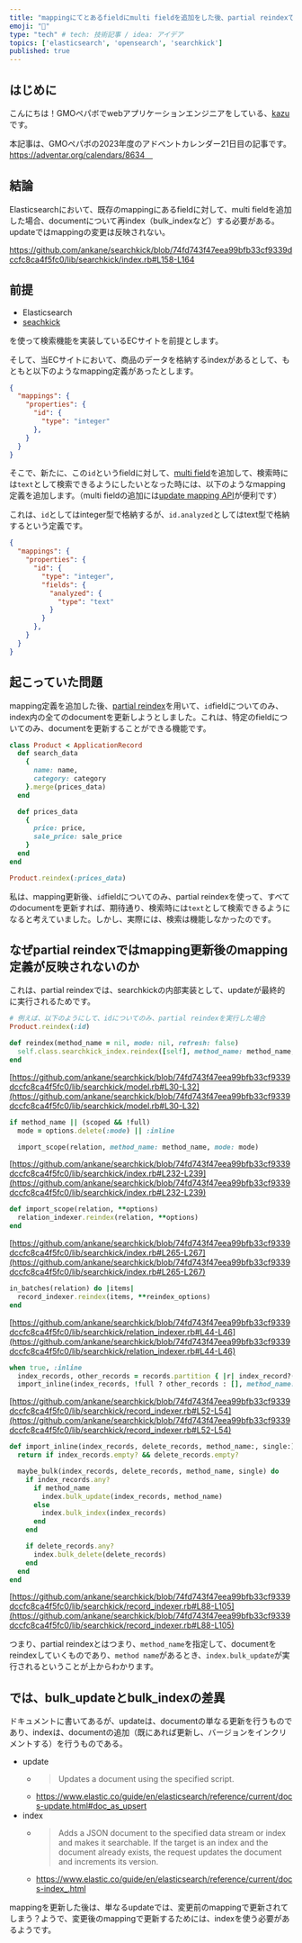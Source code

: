 ```yaml
---
title: "mappingにてとあるfieldにmulti fieldを追加をした後、partial reindexではなぜ期待する挙動が得られないか"
emoji: "🦁"
type: "tech" # tech: 技術記事 / idea: アイデア
topics: ['elasticsearch', 'opensearch', 'searchkick']
published: true
---
```


## はじめに
こんにちは！GMOペパボでwebアプリケーションエンジニアをしている、[kazu](https://twitter.com/kazuhitonakayam)です。

本記事は、GMOペパボの2023年度のアドベントカレンダー21日目の記事です。
https://adventar.org/calendars/8634　

## 結論
Elasticsearchにおいて、既存のmappingにあるfieldに対して、multi fieldを追加した場合、documentについて再index（bulk_indexなど）する必要がある。updateではmappingの変更は反映されない。

https://github.com/ankane/searchkick/blob/74fd743f47eea99bfb33cf9339dccfc8ca4f5fc0/lib/searchkick/index.rb#L158-L164

## 前提
- Elasticsearch
- [seachkick](https://github.com/ankane/searchkick)

を使って検索機能を実装しているECサイトを前提とします。

そして、当ECサイトにおいて、商品のデータを格納するindexがあるとして、もともと以下のようなmapping定義があったとします。

```json
{
  "mappings": {
    "properties": {
      "id": {
        "type": "integer"
      },
    }
  }
}
```

そこで、新たに、この`id`というfieldに対して、[multi field](https://www.elastic.co/guide/en/elasticsearch/reference/current/multi-fields.html)を追加して、検索時には`text`として検索できるようにしたいとなった時には、以下のようなmapping定義を追加します。（multi fieldの追加には[update mapping API](https://www.elastic.co/guide/en/elasticsearch/reference/current/indices-put-mapping.html)が便利です）

これは、`id`としてはinteger型で格納するが、`id.analyzed`としてはtext型で格納するという定義です。

```json
{
  "mappings": {
    "properties": {
      "id": {
        "type": "integer",
        "fields": {
          "analyzed": {
            "type": "text"
          }
        }
      },
    }
  }
}
```

## 起こっていた問題
mapping定義を追加した後、[partial reindex](https://github.com/ankane/searchkick?tab=readme-ov-file#partial-reindexing)を用いて、`id`fieldについてのみ、index内の全てのdocumentを更新しようとしました。これは、特定のfieldについてのみ、documentを更新することができる機能です。

```ruby
class Product < ApplicationRecord
  def search_data
    {
      name: name,
      category: category
    }.merge(prices_data)
  end

  def prices_data
    {
      price: price,
      sale_price: sale_price
    }
  end
end
```

```ruby
Product.reindex(:prices_data)
```

私は、mapping更新後、`id`fieldについてのみ、partial reindexを使って、すべてのdocumentを更新すれば、期待通り、検索時には`text`として検索できるようになると考えていました。しかし、実際には、検索は機能しなかったのです。

## なぜpartial reindexではmapping更新後のmapping定義が反映されないのか
これは、partial reindexでは、searchkickの内部実装として、updateが最終的に実行されるためです。

```ruby
# 例えば、以下のようにして、idについてのみ、partial reindexを実行した場合
Product.reindex(:id)
```

```ruby
def reindex(method_name = nil, mode: nil, refresh: false)
  self.class.searchkick_index.reindex([self], method_name: method_name, mode: mode, refresh: refresh, single: true)
end
```
[https://github.com/ankane/searchkick/blob/74fd743f47eea99bfb33cf9339dccfc8ca4f5fc0/lib/searchkick/model.rb#L30-L32](https://github.com/ankane/searchkick/blob/74fd743f47eea99bfb33cf9339dccfc8ca4f5fc0/lib/searchkick/model.rb#L30-L32)

```ruby
if method_name || (scoped && !full)
  mode = options.delete(:mode) || :inline

  import_scope(relation, method_name: method_name, mode: mode)
```
[https://github.com/ankane/searchkick/blob/74fd743f47eea99bfb33cf9339dccfc8ca4f5fc0/lib/searchkick/index.rb#L232-L239](https://github.com/ankane/searchkick/blob/74fd743f47eea99bfb33cf9339dccfc8ca4f5fc0/lib/searchkick/index.rb#L232-L239)

```ruby
def import_scope(relation, **options)
  relation_indexer.reindex(relation, **options)
end
```
[https://github.com/ankane/searchkick/blob/74fd743f47eea99bfb33cf9339dccfc8ca4f5fc0/lib/searchkick/index.rb#L265-L267](https://github.com/ankane/searchkick/blob/74fd743f47eea99bfb33cf9339dccfc8ca4f5fc0/lib/searchkick/index.rb#L265-L267)

```ruby
in_batches(relation) do |items|
  record_indexer.reindex(items, **reindex_options)
end
```
[https://github.com/ankane/searchkick/blob/74fd743f47eea99bfb33cf9339dccfc8ca4f5fc0/lib/searchkick/relation_indexer.rb#L44-L46](https://github.com/ankane/searchkick/blob/74fd743f47eea99bfb33cf9339dccfc8ca4f5fc0/lib/searchkick/relation_indexer.rb#L44-L46)


```ruby
when true, :inline
  index_records, other_records = records.partition { |r| index_record?(r) }
  import_inline(index_records, !full ? other_records : [], method_name: method_name, single: single)
```
[https://github.com/ankane/searchkick/blob/74fd743f47eea99bfb33cf9339dccfc8ca4f5fc0/lib/searchkick/record_indexer.rb#L52-L54](https://github.com/ankane/searchkick/blob/74fd743f47eea99bfb33cf9339dccfc8ca4f5fc0/lib/searchkick/record_indexer.rb#L52-L54)


```ruby
def import_inline(index_records, delete_records, method_name:, single:)
  return if index_records.empty? && delete_records.empty?

  maybe_bulk(index_records, delete_records, method_name, single) do
    if index_records.any?
      if method_name
        index.bulk_update(index_records, method_name)
      else
        index.bulk_index(index_records)
      end
    end

    if delete_records.any?
      index.bulk_delete(delete_records)
    end
  end
end
```
[https://github.com/ankane/searchkick/blob/74fd743f47eea99bfb33cf9339dccfc8ca4f5fc0/lib/searchkick/record_indexer.rb#L88-L105](https://github.com/ankane/searchkick/blob/74fd743f47eea99bfb33cf9339dccfc8ca4f5fc0/lib/searchkick/record_indexer.rb#L88-L105)

つまり、partial reindexとはつまり、`method_name`を指定して、documentをreindexしていくものであり、`method name`があるとき、`index.bulk_update`が実行されるということが上からわかります。

## では、bulk_updateとbulk_indexの差異
ドキュメントに書いてあるが、updateは、documentの単なる更新を行うものであり、indexは、documentの追加（既にあれば更新し、バージョンをインクリメントする）を行うものである。

- update
  - > Updates a document using the specified script.
  - https://www.elastic.co/guide/en/elasticsearch/reference/current/docs-update.html#doc_as_upsert
- index
  - > Adds a JSON document to the specified data stream or index and makes it searchable. If the target is an index and the document already exists, the request updates the document and increments its version.
  - https://www.elastic.co/guide/en/elasticsearch/reference/current/docs-index_.html

mappingを更新した後は、単なるupdateでは、変更前のmappingで更新されてしまう？ようで、変更後のmappingで更新するためには、indexを使う必要があるようです。
